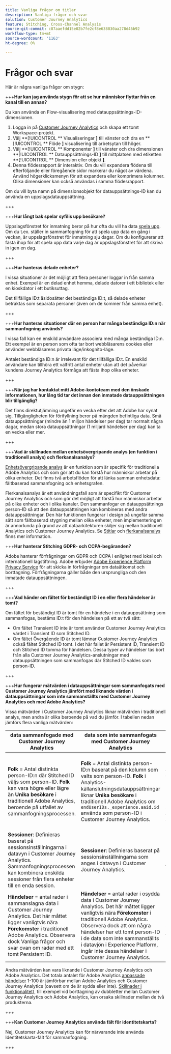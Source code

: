 ```yaml
---
title: Vanliga frågor om titlar
description: Vanliga frågor och svar
solution: Customer Journey Analytics
feature: Stitching, Cross-Channel Analysis
source-git-commit: c87aaefdd15e02b7fe2cf8e638830aa278d46b92
workflow-type: tm+mt
source-wordcount: '1163'
ht-degree: 0%

---
```


# Frågor och svar

Här är några vanliga frågor om stygn:

+++**Hur kan jag använda stygn för att se hur människor flyttar från en kanal till en annan?**

Du kan använda en Flow-visualisering med datauppsättnings-ID-dimensionen.

1. Logga in på [Customer Journey Analytics](https://analytics.adobe.com) och skapa ett tomt Workspace-projekt.
2. Välj **[!UICONTROL ** Visualiseringar **]** till vänster och dra en **[!UICONTROL ** Flöde **]** visualisering till arbetsytan till höger.
3. Välj **[!UICONTROL ** Komponenter **]** till vänster och dra dimensionen **[!UICONTROL ** Datauppsättnings-ID **]** till mittplatsen med etiketten **[!UICONTROL ** Dimension eller objekt **]**.
4. Denna flödesrapport är interaktiv. Om du vill expandera flödena till efterföljande eller föregående sidor markerar du något av värdena. Använd högerklicksmenyn för att expandera eller komprimera kolumner. Olika dimensioner kan också användas i samma flödesrapport.

Om du vill byta namn på dimensionsobjekt för datauppsättnings-ID kan du använda en uppslagsdatauppsättning.

+++

+++**Hur långt bak spelar syfilis upp besökare?**

Uppslagsfönstret för inmatning beror på hur ofta du vill ha data [spela upp](explained.md). Om du t.ex. ställer in sammanfogning för att spela upp data en gång i veckan, är uppslagsfönstret för inmatning sju dagar. Om du konfigurerar att fästa ihop för att spela upp data varje dag är uppslagsfönstret för att skriva in igen en dag.

+++

+++**Hur hanteras delade enheter?**

I vissa situationer är det möjligt att flera personer loggar in från samma enhet. Exempel är en delad enhet hemma, delade datorer i ett bibliotek eller en kioskdator i ett butiksuttag.

Det tillfälliga ID:t åsidosätter det beständiga ID:t, så delade enheter betraktas som separata personer (även om de kommer från samma enhet).

+++

+++**Hur hanteras situationer där en person har många beständiga ID:n när sammanfogning används?**

I vissa fall kan en enskild användare associera med många beständiga ID:n. Ett exempel är en person som ofta tar bort webbläsarens cookies eller använder webbläsarens privata läge/inkognito-läge.

Antalet beständiga ID:n är irrelevant för det tillfälliga ID:t. En enskild användare kan tillhöra ett valfritt antal enheter utan att det påverkar kundens Journey Analytics förmåga att fästa ihop olika enheter.

+++

+++**När jag har kontaktat mitt Adobe-kontoteam med den önskade informationen, hur lång tid tar det innan den inmatade datauppsättningen blir tillgänglig?**

Det finns direktutjämning ungefär en vecka efter det att Adobe har synat sig. Tillgängligheten för förifyllning beror på mängden befintliga data. Små datauppsättningar (mindre än 1 miljon händelser per dag) tar normalt några dagar, medan stora datauppsättningar (1 miljard händelser per dag) kan ta en vecka eller mer.

+++

+++**Vad är skillnaden mellan enhetsövergripande analys (en funktion i traditionell analys) och flerkanalsanalys?**

[Enhetsövergripande analys](https://experienceleague.adobe.com/docs/analytics/components/cda/overview.html) är en funktion som är specifik för traditionella Adobe Analytics och som gör att du kan förstå hur människor arbetar på olika enheter. Det finns två arbetsflöden för att länka samman enhetsdata: fältbaserad sammanfogning och enhetsgrafen.

Flerkanalsanalys är ett användningsfall som är specifikt för Customer Journey Analytics och som gör det möjligt att förstå hur människor arbetar på olika enheter och i olika kanaler. Den sammanfogar en datauppsättnings person-ID så att den datauppsättningen kan kombineras med andra datauppsättningar. Den här funktionen fungerar i design på ungefär samma sätt som fältbaserad stygning mellan olika enheter, men implementeringen är annorlunda på grund av att dataarkitekturen skiljer sig mellan traditionell Analytics och Customer Journey Analytics. Se [Stitlar](overview.md) och [flerkanalsanalys](../use-cases/cross-channel/cross-channel.md) finns mer information.

+++**Hur hanterar Stitching GDPR- och CCPA-begäranden?**

Adobe hanterar förfrågningar om GDPR och CCPA i enlighet med lokal och internationell lagstiftning. Adobe erbjuder [Adobe Experience Platform Privacy Service](https://experienceleague.adobe.com/docs/experience-platform/privacy/home.html) för att skicka in förfrågningar om dataåtkomst och borttagning. Förfrågningarna gäller både den ursprungliga och den inmatade datauppsättningen.

+++

+++**Vad händer om fältet för beständigt ID i en eller flera händelser är tomt?**

Om fältet för beständigt ID är tomt för en händelse i en datauppsättning som sammanfogas, bestäms ID:t för den händelsen på ett av två sätt:

* Om fältet Transient ID inte är tomt använder Customer Journey Analytics värdet i Transient ID som Stitched ID.
* Om fältet Övergående ID är tomt lämnar Customer Journey Analytics också fältet Stitched ID tomt. I det här fallet är Persistent ID, Transient ID och Stitched ID tomma för händelsen. Dessa typer av händelser tas bort från alla Customer Journey Analytics-anslutningar med datauppsättningen som sammanfogas där Stitched ID valdes som person-ID.

+++

+++**Hur fungerar mätvärden i datauppsättningar som sammanfogats med Customer Journey Analytics jämfört med liknande värden i datauppsättningar som inte sammanställts med Customer Journey Analytics och med Adobe Analytics?**

Vissa mätvärden i Customer Journey Analytics liknar mätvärden i traditionell analys, men andra är olika beroende på vad du jämför. I tabellen nedan jämförs flera vanliga mätvärden:

| **data sammanfogade med Customer Journey Analytics** | **data som inte sammanfogats med Customer Journey Analytics** | **Adobe Analytics** | **Analytics Ultimate med CDA** |
| ----- | ----- | ----- | ----- |
| **Folk** = Antal distinkta person-ID:n där Stitched ID väljs som person-ID. **Folk** kan vara högre eller lägre än **Unika besökare** i traditionell Adobe Analytics, beroende på utfallet av sammanfogningsprocessen. | **Folk** = Antal distinkta person-ID:n baserat på den kolumn som valts som person-ID. **Folk** i Analytics-källanslutningsdatauppsättningar liknar **Unika besökare** i traditionell Adobe Analytics om `endUserIDs._experience.aaid.id` används som person-ID i Customer Journey Analytics. | **Unika besökare** = Antal distinkta besökar-ID:n. **Unika besökare** får inte vara samma som antalet distinkta **ECID** s. | Se [Folk](https://experienceleague.adobe.com/docs/analytics/components/metrics/people.html). |
| **Sessioner**: Definieras baserat på sessionsinställningarna i datavyn i Customer Journey Analytics. Sammanfogningsprocessen kan kombinera enskilda sessioner från flera enheter till en enda session. | **Sessioner**: Definieras baserat på sessionsinställningarna som anges i datavyn i Customer Journey Analytics. | **Besök**: Se [Besök](https://experienceleague.adobe.com/docs/analytics/components/metrics/visits.html). | **Besök**: Definieras baserat på sessionsinställningarna som anges i [CDA Virtual Report Suite](https://experienceleague.adobe.com/docs/analytics/components/cda/setup.html). |
| **Händelser** = antal rader i sammanslagna data i Customer Journey Analytics. Det här måttet ligger vanligtvis nära **Förekomster** i traditionell Adobe Analytics. Observera dock Vanliga frågor och svar ovan om rader med ett tomt Persistent ID. | **Händelser** = antal rader i osydda data i Customer Journey Analytics. Det här måttet ligger vanligtvis nära **Förekomster** i traditionell Adobe Analytics. Observera dock att om några händelser har ett tomt person-ID i de data som inte sammanställts i datavjön i Experience Platform, ingår inte dessa händelser i Customer Journey Analytics. | **Förekomster**: Se [Förekomster](https://experienceleague.adobe.com/docs/analytics/components/metrics/occurrences.html). | **Förekomster**: Se [Förekomster](https://experienceleague.adobe.com/docs/analytics/components/metrics/occurrences.html). |

Andra mätvärden kan vara liknande i Customer Journey Analytics och Adobe Analytics. Det totala antalet för Adobe Analytics [anpassade händelser](https://experienceleague.adobe.com/docs/analytics/components/metrics/custom-events.html) 1-100 är jämförbar mellan Adobe Analytics och Customer Journey Analytics (oavsett om de är sydda eller inte). [Skillnader i funktionalitet](/help/getting-started/aa-vs-cja/cja-aa.md)), till exempel vid borttagning av dubbletter mellan Customer Journey Analytics och Adobe Analytics, kan orsaka skillnader mellan de två produkterna.

+++

+++**Kan Customer Journey Analytics använda fält för identitetskarta?**

Nej, Customer Journey Analytics kan för närvarande inte använda Identitetskarta-fält för sammanfogning.

+++
